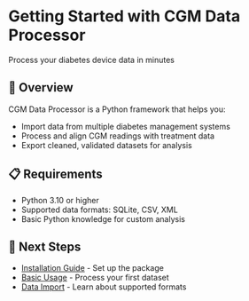 <div class="hero">
  <h1>Getting Started with CGM Data Processor</h1>
  <p>Process your diabetes device data in minutes</p>
</div>

## 🎯 Overview

<div class="feature-card">
<p>CGM Data Processor is a Python framework that helps you:</p>
<ul>
    <li>Import data from multiple diabetes management systems</li>
    <li>Process and align CGM readings with treatment data</li>
    <li>Export cleaned, validated datasets for analysis</li>
</ul>
</div>

## 📋 Requirements

<div class="feature-card">
<ul>
    <li>Python 3.10 or higher</li>
    <li>Supported data formats: SQLite, CSV, XML</li>
    <li>Basic Python knowledge for custom analysis</li>
</ul>
</div>

## 🚀 Next Steps

<div class="feature-card">
<ul>
    <li><a href="./installation">Installation Guide</a> - Set up the package</li>
    <li><a href="./quickstart/basic">Basic Usage</a> - Process your first dataset</li>
    <li><a href="./quickstart/import">Data Import</a> - Learn about supported formats</li>
</ul>
</div>